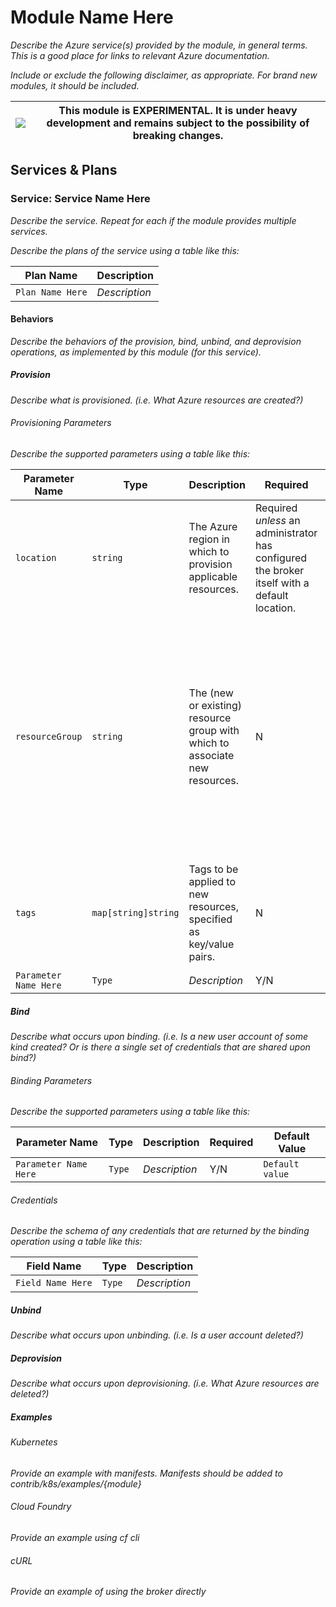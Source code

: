 # Module Name Here

_Describe the Azure service(s) provided by the module, in general terms. This is
a good place for links to relevant Azure documentation._

_Include or exclude the following disclaimer, as appropriate. For brand new
modules, it should be included._

|![](https://upload.wikimedia.org/wikipedia/commons/thumb/1/17/Warning.svg/50px-Warning.svg.png) | This module is EXPERIMENTAL. It is under heavy development and remains subject to the possibility of breaking changes. |
|---|---|

## Services & Plans

### Service: Service Name Here

_Describe the service. Repeat for each if the module provides multiple
services._

_Describe the plans of the service using a table like this:_

| Plan Name | Description |
|-----------|-------------|
| `Plan Name Here` | _Description_ |

#### Behaviors

_Describe the behaviors of the provision, bind, unbind, and deprovision
operations, as implemented by this module (for this service)._

##### Provision
  
_Describe what is provisioned. (i.e. What Azure resources are created?)_

###### Provisioning Parameters

_Describe the supported parameters using a table like this:_

| Parameter Name | Type | Description | Required | Default Value |
|----------------|------|-------------|----------|---------------|
| `location` | `string` | The Azure region in which to provision applicable resources. | Required _unless_ an administrator has configured the broker itself with a default location. | The broker's default location, if configured. |
| `resourceGroup` | `string` | The (new or existing) resource group with which to associate new resources. | N | If an administrator has configured the broker itself with a default resource group and nonde is specified, that default will be applied, otherwise, a new resource group will be created with a UUID as its name. |
| `tags` | `map[string]string` | Tags to be applied to new resources, specified as key/value pairs. | N | Tags (even if none are specified) are automatically supplemented with `heritage: open-service-broker-azure`. |
| `Parameter Name Here` | `Type` | _Description_ | Y/N |  `Default value` |
  
##### Bind
  
_Describe what occurs upon binding. (i.e. Is a new user account of some kind
created? Or is there a single set of credentials that are shared upon bind?)_

###### Binding Parameters

_Describe the supported parameters using a table like this:_

| Parameter Name | Type | Description | Required | Default Value |
|----------------|------|-------------|----------|---------------|
| `Parameter Name Here` | `Type` | _Description_ | Y/N |  `Default value` |


###### Credentials

_Describe the schema of any credentials that are returned by the binding
operation using a table like this:_

| Field Name | Type | Description |
|------------|------|-------------|
| `Field Name Here` | `Type` | _Description_ |

##### Unbind

_Describe what occurs upon unbinding. (i.e. Is a user account deleted?)_
  
##### Deprovision

_Describe what occurs upon deprovisioning. (i.e. What Azure resources are
deleted?)_

##### Examples

###### Kubernetes

_Provide an example with manifests. Manifests should be added to contrib/k8s/examples/{module}_

###### Cloud Foundry

_Provide an example using cf cli_

###### cURL

_Provide an example of using the broker directly_
